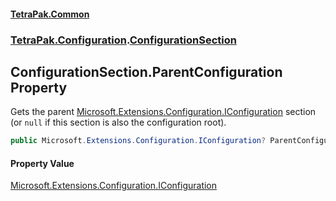 #### [TetraPak.Common](index.md 'index')
### [TetraPak.Configuration](TetraPak_Configuration.md 'TetraPak.Configuration').[ConfigurationSection](TetraPak_Configuration_ConfigurationSection.md 'TetraPak.Configuration.ConfigurationSection')
## ConfigurationSection.ParentConfiguration Property
Gets the parent [Microsoft.Extensions.Configuration.IConfiguration](https://docs.microsoft.com/en-us/dotnet/api/Microsoft.Extensions.Configuration.IConfiguration 'Microsoft.Extensions.Configuration.IConfiguration') section  
(or `null` if this section is also the configuration root).  
```csharp
public Microsoft.Extensions.Configuration.IConfiguration? ParentConfiguration { get; }
```
#### Property Value
[Microsoft.Extensions.Configuration.IConfiguration](https://docs.microsoft.com/en-us/dotnet/api/Microsoft.Extensions.Configuration.IConfiguration 'Microsoft.Extensions.Configuration.IConfiguration')
